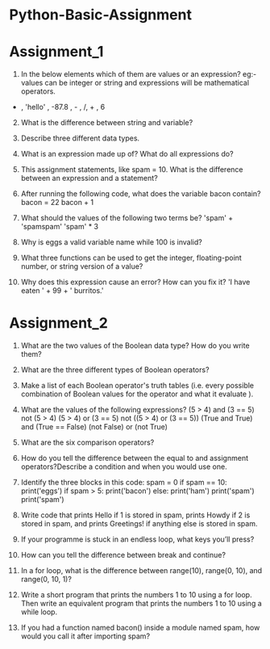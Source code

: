 # Python-Basic-Assignment

# Assignment_1
 
 1) In the below elements which of them are values or an expression? eg:- values can be integer or string and expressions will be mathematical operators.
 * , 'hello' , -87.8 , - , /, + , 6 

2) What is the difference between string and variable?

3) Describe three different data types.

4) What is an expression made up of? What do all expressions do?

5) This assignment statements, like spam = 10. What is the difference between an expression and a statement?

6) After running the following code, what does the variable bacon contain? bacon = 22 bacon + 1

7) What should the values of the following two terms be? 'spam' + 'spamspam' 'spam' * 3

8) Why is eggs a valid variable name while 100 is invalid?

9) What three functions can be used to get the integer, floating-point number, or string version of a value?

10) Why does this expression cause an error? How can you fix it? 'I have eaten ' + 99 + ' burritos.'

# Assignment_2

1) What are the two values of the Boolean data type? How do you write them?

2) What are the three different types of Boolean operators?

3) Make a list of each Boolean operator's truth tables (i.e. every possible combination of Boolean values for the operator and what it evaluate ).

4) What are the values of the following expressions? (5 > 4) and (3 == 5) not (5 > 4) (5 > 4) or (3 == 5) not ((5 > 4) or (3 == 5)) (True and True) and (True == False) (not        False) or (not True)

5) What are the six comparison operators?

6) How do you tell the difference between the equal to and assignment operators?Describe a condition and when you would use one.

7) Identify the three blocks in this code: spam = 0 if spam == 10: print('eggs') if spam > 5: print('bacon') else: print('ham') print('spam') print('spam')

8) Write code that prints Hello if 1 is stored in spam, prints Howdy if 2 is stored in spam, and prints Greetings! if anything else is stored in spam.

9) If your programme is stuck in an endless loop, what keys you’ll press?

10) How can you tell the difference between break and continue?

11) In a for loop, what is the difference between range(10), range(0, 10), and range(0, 10, 1)?

12) Write a short program that prints the numbers 1 to 10 using a for loop. Then write an equivalent program that prints the numbers 1 to 10 using a while loop.

13) If you had a function named bacon() inside a module named spam, how would you call it after importing spam?
